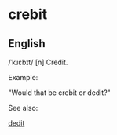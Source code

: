 
# crebit

## English

/ˈkɹɛbɪt/
[n] Credit.


Example:

"Would that be crebit or dedit?"


See also:

<a href="dedit.md">dedit</a>






